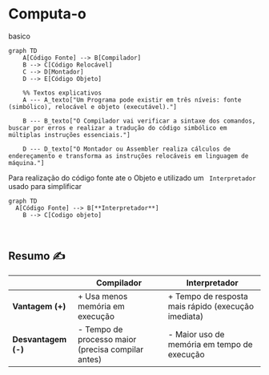# Computa-o
basico

```mermaid
graph TD
    A[Código Fonte] --> B[Compilador]
    B --> C[Código Relocável]
    C --> D[Montador]
    D --> E[Código Objeto]

    %% Textos explicativos
    A --- A_texto["Um Programa pode existir em três níveis: fonte (simbólico), relocável e objeto (executável)."]

    B --- B_texto["O Compilador vai verificar a sintaxe dos comandos, buscar por erros e realizar a tradução do código simbólico em múltiplas instruções essenciais."]

    D --- D_texto["O Montador ou Assembler realiza cálculos de endereçamento e transforma as instruções relocáveis em linguagem de máquina."]
```

Para realização do código fonte ate o Objeto e utilizado um ``` Interpretador``` usado para simplificar 

```mermaid
graph TD
  A[Código Fonte] --> B[**Interpretador**]
    B --> C[Codigo objeto]

```
<br>

## Resumo ✍️

|                  | Compilador                   | Interpretador              |
|------------------|------------------------------|-----------------------------|
| **Vantagem (+)** | + Usa menos memória em execução | + Tempo de resposta mais rápido (execução imediata) |
| **Desvantagem (-)** | - Tempo de processo maior (precisa compilar antes) | - Maior uso de memória em tempo de execução |





